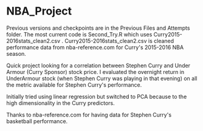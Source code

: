 # NBA_Project

Previous versions and checkpoints are in the Previous Files and Attempts folder. 
The most current code is Second_Try.R which uses Curry2015-2016stats_clean2.csv . 
Curry2015-2016stats_clean2.csv is cleaned performance data from nba-reference.com for Curry's 2015-2016 NBA season. 

Quick project looking for a correlation between Stephen Curry and Under Armour (Curry Sponsor) stock price. 
I evaluated the overnight return in UnderArmour stock (when Stephen Curry was playing in that evening) on all the metric available for
Stephen Curry's performance. 

Initially tried using linear regression but switched to PCA because to the high dimensionality in the Curry predictors. 

Thanks to nba-reference.com for having data for Stephen Curry's basketball performance. 
